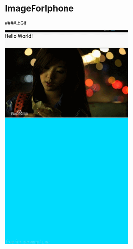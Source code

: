 # ImageForIphone
####上Gif

![点击](https://github.com/yudehai0204/ImageCache/blob/master/Logo/GIF.gif)
